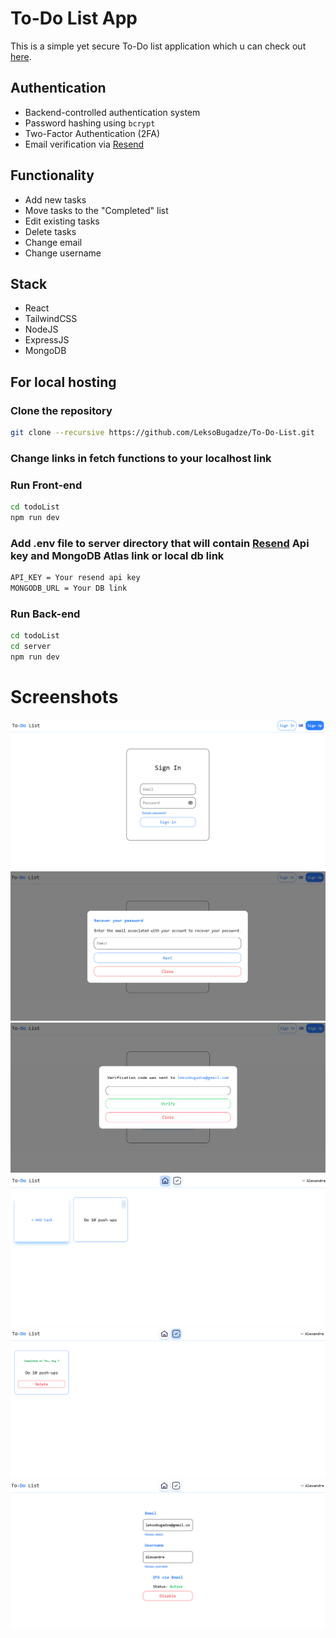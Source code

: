 # To-Do List App

This is a simple yet secure To-Do list application which u can check out [here](https://to-do-list.aleksandrebugadze.com).

## Authentication

- Backend-controlled authentication system
- Password hashing using `bcrypt`
- Two-Factor Authentication (2FA)
- Email verification via [Resend](https://resend.com)


## Functionality

- Add new tasks
- Move tasks to the "Completed" list
- Edit existing tasks
- Delete tasks
- Change email
- Change username

## Stack

- React
- TailwindCSS
- NodeJS
- ExpressJS
- MongoDB


## For local hosting

### Clone the repository

```bash
git clone --recursive https://github.com/LeksoBugadze/To-Do-List.git
```

### Change links in fetch functions to your localhost link 

### Run Front-end

```bash
cd todoList
npm run dev
```
### Add .env file to server directory that will contain [Resend](https://resend.com) Api key and MongoDB Atlas link or local db link

```bash
API_KEY = Your resend api key
MONGODB_URL = Your DB link
```


### Run Back-end

```bash
cd todoList
cd server
npm run dev
```

# Screenshots 

![screenshot-1](./public/screenshot-1.png)
![screenshot-2](./public/screenshot-2.png)
![screenshot-3](./public/screenshot-3.png)
![screenshot-4](./public/screenshot-4.png)
![screenshot-5](./public/screenshot-5.png)
![screenshot-6](./public/screenshot-6.png)